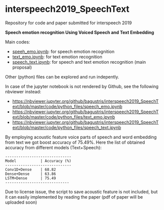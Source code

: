 # interspeech2019_SpeechText
Repository for code and paper submitted for interspeech 2019

**Speech emotion recognition Using Voiced Speech and Text Embedding**

Main codes:  
- [speeh_emo.ipynb](code/python_files/speech_emo.ipynb): for speech emotion recognition
- [text_emo.ipynb](./code/python_files/text_emo.ipynb): for text emotion recognition
- [speech_text.ipynb](code/python_files/speech_text.ipynb): for speech and text emotion recognition (main proposal)

Other (python) files can be explored and run indepently.

In case of the jupyter notebook is not rendered by Github, see the following nbviewer instead:
- https://nbviewer.jupyter.org/github/bagustris/interspeech2019_SpeechText/blob/master/code/python_files/speech_emo.ipynb
- https://nbviewer.jupyter.org/github/bagustris/interspeech2019_SpeechText/blob/master/code/python_files/text_emo.ipynb
- https://nbviewer.jupyter.org/github/bagustris/interspeech2019_SpeechText/blob/master/code/python_files/speech_text.ipynb

By employing acoustic feature voice parts of speech and word embedding from text we got boost accuracy of 75.49%. Here the list of obtained accuracy from different models (Text+Speech):
~~~~
------------------------------
Model           | Accuracy (%)
------------------------------
Conv1D+Dense    | 68.82
Dense+Dense     | 63.86
LSTM+Dense      | 75.49 
-----------------------------
~~~~

Due to license issue, the script to save acoustic feature is not included, but it can easily implemented by reading the paper (pdf of paper will be uploaded soon)
